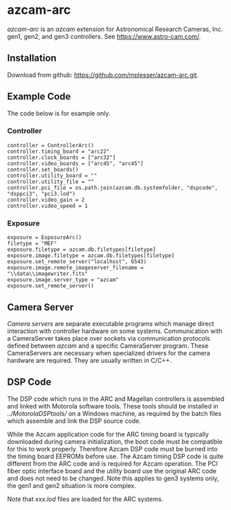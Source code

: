 # azcam-arc

*azcam-arc* is an *azcam* extension for Astronomical Research Cameras, Inc. gen1, gen2, and gen3 controllers. See https://www.astro-cam.com/.

## Installation

Download from github: https://github.com/mplesser/azcam-arc.git.

## Example Code

The code below is for example only.

### Controller
    controller = ControllerArc()
    controller.timing_board = "arc22"
    controller.clock_boards = ["arc32"]
    controller.video_boards = ["arc45", "arc45"]
    controller.set_boards()
    controller.utility_board = ""
    controller.utility_file = ""
    controller.pci_file = os.path.join(azcam.db.systemfolder, "dspcode", "dsppci3", "pci3.lod")
    controller.video_gain = 2
    controller.video_speed = 1

### Exposure
    exposure = ExposureArc()
    filetype = "MEF"
    exposure.filetype = azcam.db.filetypes[filetype]
    exposure.image.filetype = azcam.db.filetypes[filetype]
    exposure.set_remote_server("localhost", 6543)
    exposure.image.remote_imageserver_filename = "\\data\\imagewriter.fits"
    exposure.image.server_type = "azcam"
    exposure.set_remote_server()

## Camera Server
*Camera servers* are separate executable programs which manage direct interaction with 
controller hardware on some systems. Communication with a CameraServer takes place over sockets via 
communication protocols defined between *azcam* and a specific CameraServer program. These 
CameraServers are necessary when specialized drivers for the camera hardware are required.  They are 
usually written in C/C++. 

## DSP Code
The DSP code which runs in the ARC and Magellan controllers is assembled and linked with
Motorola software tools. These tools should be installed in *../MotorolaDSPtools/* on a
Windows machine, as required by the batch files which assemble and link the DSP source code.

While the Azcam application code for the ARC timing board is typically downloaded during
camera initialization, the boot code must be compatible for this to work properly. Therefore
Azcam DSP code must be burned into the timing board EEPROMs before use. The Azcam timing DSP code
is quite different from the ARC code and is required for Azcam operation. The PCI fiber optic
interface board and the utility board use the original ARC code and does not need to be changed.
Note this applies to gen3 systems only, the gen1 and gen2 situation is more complex.

Note that *xxx.lod* files are loaded for the ARC systems.
